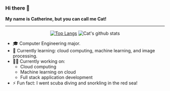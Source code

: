 ### Hi there 👋

**My name is Catherine, but you can call me Cat!**
<div align="center">

---

[![Top Langs](https://github-readme-stats.vercel.app/api/top-langs/?username=cat-matta&layout=compact&theme=radical&show_icons=true&hide=jupyter%20notebook,CMake&count_private=true)](https://github.com/anuraghazra/github-readme-stats)
![Cat's github stats](https://github-readme-stats.vercel.app/api?username=cat-matta&theme=radical&show_icons=true) 

</div>

- 🎓 Computer Engineering major.
- 🔭 Currently learning: cloud computing, machine learning, and image processing.
- 👩‍💻 Currently working on: 
    - Cloud computing
    - Machine learning on cloud
    - Full stack application development
- ⚡ Fun fact: I went scuba diving and snorkling in the red sea!

